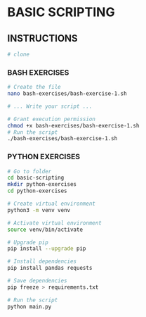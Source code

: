 # BASIC SCRIPTING
## INSTRUCTIONS
```bash
# clone
```
### BASH EXERCISES
```bash
# Create the file
nano bash-exercises/bash-exercise-1.sh

# ... Write your script ...

# Grant execution permission
chmod +x bash-exercises/bash-exercise-1.sh
# Run the script
./bash-exercises/bash-exercise-1.sh
```
### PYTHON EXERCISES
```bash
# Go to folder
cd basic-scripting
mkdir python-exercises
cd python-exercises

# Create virtual environment
python3 -m venv venv

# Activate virtual environment
source venv/bin/activate

# Upgrade pip
pip install --upgrade pip

# Install dependencies
pip install pandas requests

# Save dependencies
pip freeze > requirements.txt

# Run the script
python main.py
```